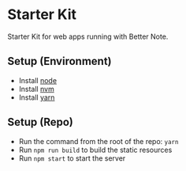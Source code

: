 # Starter Kit

Starter Kit for web apps running with Better Note.

## Setup (Environment)

- Install [node](https://nodejs.org/en/)
- Install [nvm](https://github.com/creationix/nvm)
- Install [yarn](https://yarnpkg.com/en/docs/install)

## Setup (Repo)

- Run the command from the root of the repo: `yarn`
- Run `npm run build` to build the static resources
- Run `npm start` to start the server
